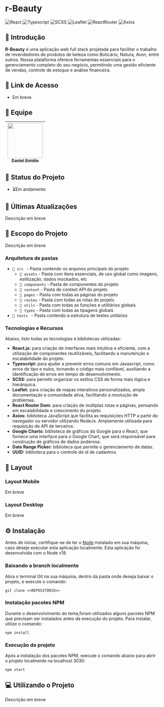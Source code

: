 # r-Beauty
![React](https://img.shields.io/badge/React-61DAFB.svg?style=for-the-badge&logo=React&logoColor=black)
![Typescript](https://img.shields.io/badge/TypeScript-3178C6.svg?style=for-the-badge&logo=TypeScript&logoColor=white)
![SCSS](https://img.shields.io/badge/Sass-CC6699.svg?style=for-the-badge&logo=Sass&logoColor=white)
![Leaflet](https://img.shields.io/badge/Leaflet-199900.svg?style=for-the-badge&logo=Leaflet&logoColor=white)
![ReactRouter](https://img.shields.io/badge/React%20Router-CA4245.svg?style=for-the-badge&logo=React-Router&logoColor=white)
![Axios](https://img.shields.io/badge/Axios-5A29E4.svg?style=for-the-badge&logo=Axios&logoColor=white)

## 📖 Introdução
**R-Beauty** é uma aplicação web full stack projetada para facilitar o trabalho de revendedores de produtos de beleza como Boticário, Natura, Avon, entre outros. Nossa plataforma oferece ferramentas essenciais para o gerenciamento completo do seu negócio, permitindo uma gestão eficiente de vendas, controle de estoque e análise financeira.

## 🔗 Link de Acesso
- Em breve

## 👥 Equipe
| [<img src="https://avatars.githubusercontent.com/u/111311678?v=4" width=115><br><sub>Daniel Emidio</sub>](https://github.com/DanielEmidio1988) |
| :---: |

## 🧭 Status do Projeto
- ⏳Em andamento

## 📢 Últimas Atualizações
Descrição em breve

## 📜 Escopo do Projeto
Descrição em breve

### Arquitetura de pastas
- `📂 src ` - Pasta contendo os arquivos principais do projeto
  - `📂 assets` - Pasta com itens essenciais, de uso global como imagens, estilização, dados mockados, etc
  - `📂 components` - Pasta de componentes do projeto
  - `📂 context` - Pasta de context API do projeto
  - `📂 pages` - Pasta com todas as páginas do projeto
  - `📂 routes` - Pasta com todas as rotas do projeto
  - `📂 utils` - Pasta com todas as funções e utilitários globais
  - `📂 types` - Pasta com todas as tipagens globais
- `📂 tests ` - Pasta contendo a estrutura de testes unitários

### Tecnologias e Recursos
Abaixo, listo todas as tecnologias e bibliotecas utilizadas:

* **React.js:** para criação de interfaces mais intuitiva e eficiente, com a utilização de componentes reutilizáveis, facilitando a manutenção e escalabilidade do projeto.
* **Typescript:** para ajudar a prevenir erros comuns em Javascript, como erros de tipo e nulos, tornando o código mais confiável, auxiliando a identificação de erros em tempo de desenvolvimento.
* **SCSS:** para permitir organizar os estilos CSS de forma mais lógica e hierárquica.
* **Leaflet:** para criação de mapas interativos personalizados, ampla documentação e comunidade ativa, facilitando a resolução de problemas.
* **React Router Dom:** para criação de multiplas rotas e páginas, pensando em escalabilidade e crescimento do projeto.
* **Axios:** biblioteca JavaScript que facilita as requisições HTTP a partir do navegador ou servidor utilizando NodeJs. Amplamente utilizada para requisição de API de terceiros.
* **Google Charts:** biblioteca de gráficos do Google para o React, que fornece uma interface para o Google Chart, que será responsável para construção de gráficos de dados poderosa.
* **Date Range Picker:** biblioteca que permite o gerenciamento de datas.
* **UUID:** biblioteca para o controle de id de cadastros.

## 🎨 Layout

### Layout Mobile

Em breve

### Layout Desktop

Em breve

## ⚙ Instalação

Antes de iniciar, certifique-se de ter o [Node](https://nodejs.org/pt/download/prebuilt-installer) instalado em sua máquina, caso deseje executar esta aplicação localmente. Esta aplicação foi desenvolvida com o Node v18.

### Baixando a branch localmente

Abra o terminal Git na sua máquina, dentro da pasta onde deseja baixar o projeto, e execute o comando:

```
git clone <<REPOSITÓRIO>>
```

### Instalação pacotes NPM
Durante o desenvolvimento do tema,foram utilizados alguns pacotes NPM que precisam ser instalados antes da execução do projeto. Para instalar, utilize o comando:

```
npm install
```

### Execução do projeto
Após a instalação dos pacotes NPM, execute o comando abaixo para abrir o projeto localmente na localhost 3030:
```
npm start
```

## 💻 Utilizando o Projeto
Descrição em breve
